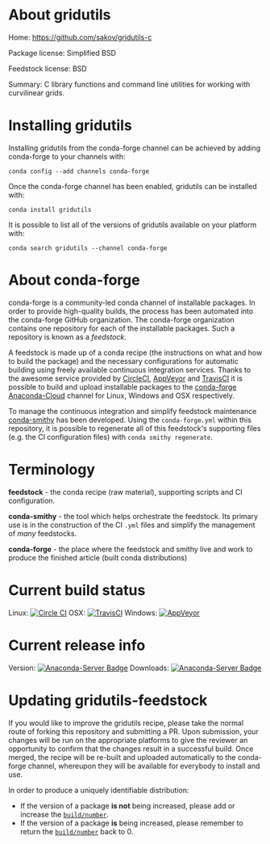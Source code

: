 About gridutils
===============

Home: https://github.com/sakov/gridutils-c

Package license: Simplified BSD

Feedstock license: BSD

Summary: C library functions and command line utilities for working with curvilinear grids.



Installing gridutils
====================

Installing gridutils from the conda-forge channel can be achieved by adding conda-forge to your channels with:

```
conda config --add channels conda-forge
```

Once the conda-forge channel has been enabled, gridutils can be installed with:

```
conda install gridutils
```

It is possible to list all of the versions of gridutils available on your platform with:

```
conda search gridutils --channel conda-forge
```


About conda-forge
=================

conda-forge is a community-led conda channel of installable packages.
In order to provide high-quality builds, the process has been automated into the
conda-forge GitHub organization. The conda-forge organization contains one repository 
for each of the installable packages. Such a repository is known as a *feedstock*.

A feedstock is made up of a conda recipe (the instructions on what and how to build
the package) and the necessary configurations for automatic building using freely
available continuous integration services. Thanks to the awesome service provided by
[CircleCI](https://circleci.com/), [AppVeyor](http://www.appveyor.com/)
and [TravisCI](https://travis-ci.org/) it is possible to build and upload installable
packages to the [conda-forge](https://anaconda.org/conda-forge)
[Anaconda-Cloud](http://docs.anaconda.org/) channel for Linux, Windows and OSX respectively.

To manage the continuous integration and simplify feedstock maintenance
[conda-smithy](http://github.com/conda-forge/conda-smithy) has been developed.
Using the ``conda-forge.yml`` within this repository, it is possible to regenerate all of
this feedstock's supporting files (e.g. the CI configuration files) with ``conda smithy regenerate``.


Terminology
===========

**feedstock** - the conda recipe (raw material), supporting scripts and CI configuration.

**conda-smithy** - the tool which helps orchestrate the feedstock.
                   Its primary use is in the construction of the CI ``.yml`` files
                   and simplify the management of *many* feedstocks.

**conda-forge** - the place where the feedstock and smithy live and work to
                  produce the finished article (built conda distributions)

Current build status
====================
Linux: [![Circle CI](https://circleci.com/gh/conda-forge/gridutils-feedstock.svg?style=svg)](https://circleci.com/gh/conda-forge/gridutils-feedstock)
OSX: [![TravisCI](https://travis-ci.org/conda-forge/gridutils-feedstock.svg?branch=master)](https://travis-ci.org/conda-forge/gridutils-feedstock) 
Windows: [![AppVeyor](https://ci.appveyor.com/api/projects/status/github/conda-forge/gridutils-feedstock?svg=True)](https://ci.appveyor.com/project/conda-forge/gridutils-feedstock/branch/master)

Current release info
====================
Version: [![Anaconda-Server Badge](https://anaconda.org/conda-forge/gridutils/badges/version.svg)](https://anaconda.org/conda-forge/gridutils)
Downloads: [![Anaconda-Server Badge](https://anaconda.org/conda-forge/gridutils/badges/downloads.svg)](https://anaconda.org/conda-forge/gridutils)


Updating gridutils-feedstock
============================

If you would like to improve the gridutils recipe, please take the normal
route of forking this repository and submitting a PR. Upon submission, your changes will
be run on the appropriate platforms to give the reviewer an opportunity to confirm that the
changes result in a successful build. Once merged, the recipe will be re-built and uploaded
automatically to the conda-forge channel, whereupon they will be available for everybody to
install and use.

In order to produce a uniquely identifiable distribution:
 * If the version of a package **is not** being increased, please add or increase
   the [``build/number``](http://conda.pydata.org/docs/building/meta-yaml.html#build-number-and-string). 
 * If the version of a package **is** being increased, please remember to return
   the [``build/number``](http://conda.pydata.org/docs/building/meta-yaml.html#build-number-and-string)
   back to 0.
